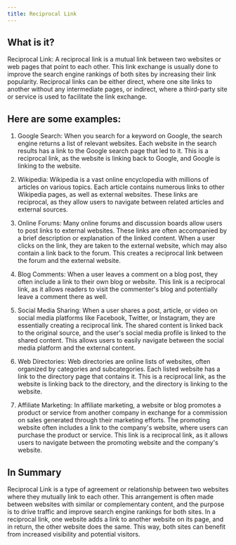 ```yaml
---
title: Reciprocal Link
---
```




## What is it?

Reciprocal Link: A reciprocal link is a mutual link between two websites or web pages that point to each other. This link exchange is usually done to improve the search engine rankings of both sites by increasing their link popularity. Reciprocal links can be either direct, where one site links to another without any intermediate pages, or indirect, where a third-party site or service is used to facilitate the link exchange.

## Here are some examples:

1. Google Search: When you search for a keyword on Google, the search engine returns a list of relevant websites. Each website in the search results has a link to the Google search page that led to it. This is a reciprocal link, as the website is linking back to Google, and Google is linking to the website.

2. Wikipedia: Wikipedia is a vast online encyclopedia with millions of articles on various topics. Each article contains numerous links to other Wikipedia pages, as well as external websites. These links are reciprocal, as they allow users to navigate between related articles and external sources.

3. Online Forums: Many online forums and discussion boards allow users to post links to external websites. These links are often accompanied by a brief description or explanation of the linked content. When a user clicks on the link, they are taken to the external website, which may also contain a link back to the forum. This creates a reciprocal link between the forum and the external website.

4. Blog Comments: When a user leaves a comment on a blog post, they often include a link to their own blog or website. This link is a reciprocal link, as it allows readers to visit the commenter's blog and potentially leave a comment there as well.

5. Social Media Sharing: When a user shares a post, article, or video on social media platforms like Facebook, Twitter, or Instagram, they are essentially creating a reciprocal link. The shared content is linked back to the original source, and the user's social media profile is linked to the shared content. This allows users to easily navigate between the social media platform and the external content.

6. Web Directories: Web directories are online lists of websites, often organized by categories and subcategories. Each listed website has a link to the directory page that contains it. This is a reciprocal link, as the website is linking back to the directory, and the directory is linking to the website.

7. Affiliate Marketing: In affiliate marketing, a website or blog promotes a product or service from another company in exchange for a commission on sales generated through their marketing efforts. The promoting website often includes a link to the company's website, where users can purchase the product or service. This link is a reciprocal link, as it allows users to navigate between the promoting website and the company's website.

## In Summary

Reciprocal Link is a type of agreement or relationship between two websites where they mutually link to each other. This arrangement is often made between websites with similar or complementary content, and the purpose is to drive traffic and improve search engine rankings for both sites. In a reciprocal link, one website adds a link to another website on its page, and in return, the other website does the same. This way, both sites can benefit from increased visibility and potential visitors.
